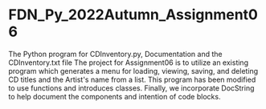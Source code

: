 # FDN_Py_2022Autumn_Assignment06
The Python program for CDInventory.py, Documentation and the CDInventory.txt file
The project for Assignment06 is to utilize an existing program which generates a menu for loading, viewing, saving, and deleting CD titles and the Artist's name from a list. This program has been modified to use functions and introduces classes. Finally, we incorporate DocString to help document the components and intention of code blocks. 
